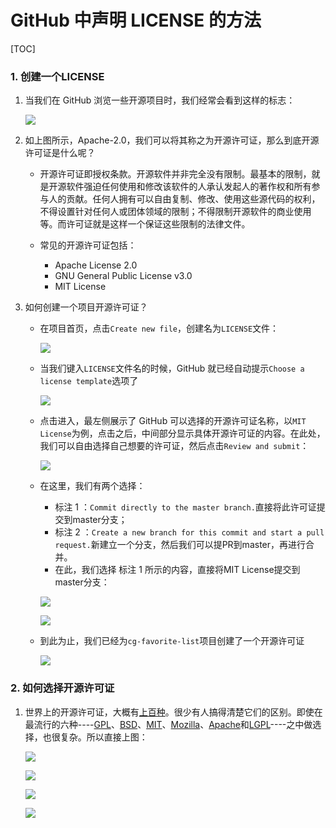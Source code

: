 # GitHub 中声明 LICENSE 的方法

[TOC]

### 1. 创建一个LICENSE

1. 当我们在 GitHub 浏览一些开源项目时，我们经常会看到这样的标志：

   ![](images/01.png)

2. 如上图所示，Apache-2.0，我们可以将其称之为开源许可证，那么到底开源许可证是什么呢？

   - 开源许可证即授权条款。开源软件并非完全没有限制。最基本的限制，就是开源软件强迫任何使用和修改该软件的人承认发起人的著作权和所有参与人的贡献。任何人拥有可以自由复制、修改、使用这些源代码的权利，不得设置针对任何人或团体领域的限制；不得限制开源软件的商业使用等。而许可证就是这样一个保证这些限制的法律文件。

   - 常见的开源许可证包括：
     - Apache License 2.0
     - GNU General Public License v3.0
     - MIT License

3. 如何创建一个项目开源许可证？

   - 在项目首页，点击`Create new file`，创建名为`LICENSE`文件：

     ![](images/02.jpg)

   - 当我们键入`LICENSE`文件名的时候，GitHub 就已经自动提示`Choose a license template`选项了

     ![](images/03.jpg)

   - 点击进入，最左侧展示了 GitHub 可以选择的开源许可证名称，以`MIT License`为例，点击之后，中间部分显示具体开源许可证的内容。在此处，我们可以自由选择自己想要的许可证，然后点击`Review and submit`：

     ![](images/04.jpg)

   - 在这里，我们有两个选择：

     - 标注 1 ：`Commit directly to the master branch.`直接将此许可证提交到master分支；
     - 标注 2 ：`Create a new branch for this commit and start a pull request.`新建立一个分支，然后我们可以提PR到master，再进行合并。
     - 在此，我们选择 标注 1 所示的内容，直接将MIT License提交到master分支：

     ![](images/05.jpg)

     ![](images/06.jpg)

   - 到此为止，我们已经为`cg-favorite-list`项目创建了一个开源许可证

     ![](images/07.jpg)

### 2. 如何选择开源许可证

1. 世界上的开源许可证，大概有[上百种](https://www.gnu.org/licenses/license-list.html)。很少有人搞得清楚它们的区别。即使在最流行的六种----[GPL](https://www.gnu.org/licenses/gpl.html)、[BSD](https://en.wikipedia.org/wiki/BSD_licenses)、[MIT](https://en.wikipedia.org/wiki/MIT_License)、[Mozilla](https://www.mozilla.org/MPL/)、[Apache](https://www.apache.org/licenses/LICENSE-2.0)和[LGPL](https://www.gnu.org/copyleft/lesser.html)----之中做选择，也很复杂。所以直接上图：

   ![](images/08.png)

   ![](images/09.png)

   ![](images/10.jpg)

   ![](images/11.png)
